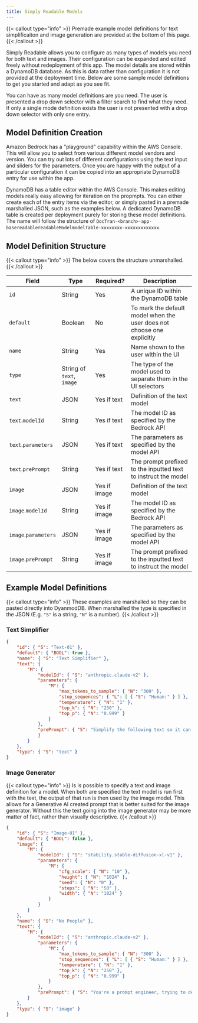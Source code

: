 ```yaml
---
title: Simply Readable Models
---
```


<!--
Copyright Amazon.com, Inc. or its affiliates. All Rights Reserved.
SPDX-License-Identifier: MIT-0
-->

{{< callout type="info" >}}
Premade example model definitions for text simplificaiton and image generation are provided at the bottom of this page.
{{< /callout >}}

Simply Readable allows you to configure as many types of models you need for both text and images. Their configuration can be expanded and edited freely without redeployment of this app. The model details are stored within a DynamoDB database. As this is data rather than configuration it is not provided at the deployment time. Below are some sample model definitions to get you started and adapt as you see fit.

You can have as many model definitions are you need. The user is presented a drop down selector with a filter search to find what they need. If only a single mode definition exists the user is not presented with a drop down selector with only one entry.

## Model Definition Creation

Amazon Bedrock has a "playground" capability within the AWS Console. This will allow you to select from various different model vendors and version. You can try out lots of different configurations using the text input and sliders for the parameters. Once you are happy with the output of a particular configuration it can be copied into an appropriate DynamoDB entry for use within the app. 

DynamoDB has a table editor within the AWS Console. This makes editing models really easy allowing for iteration on the propmpts. You can either create each of the entry items via the editor, or simply pasted in a premade marshalled JSON, such as the examples below. A dedicated DynamoDB table is created per deployment purely for storing these model definitions. The name will follow the structure of `DocTran-<branch>-app-basereadablereadableModelmodelTable-xxxxxxxx-xxxxxxxxxxxxx`. 

## Model Definition Structure

{{< callout type="info" >}}
The below covers the structure unmarshalled.
{{< /callout >}}

| Field                | Type                      | Required?    | Description                                                            |
| -------------------- | ------------------------- | ------------ | ---------------------------------------------------------------------- |
| `id`                 | String                    | Yes          | A unique ID within the DynamoDB table                                  |
| `default`            | Boolean                   | No           | To mark the default model when the user does not choose one explicitly |
| `name`               | String                    | Yes          | Name shown to the user within the UI                                   |
| `type`               | String of `text`, `image` | Yes          | The type of the model used to separate them in the UI selectors        |
| `text`               | JSON                      | Yes if text  | Definition of the text model                                           |
| `text`.`modelId`     | String                    | Yes if text  | The model ID as specified by the Bedrock API                           |
| `text`.`parameters`  | JSON                      | Yes if text  | The parameters as specified by the model API                           |
| `text`.`prePrompt`   | String                    | Yes if text  | The prompt prefixed to the inputted text to instruct the model         |
| `image`              | JSON                      | Yes if image | Definition of the text model                                           |
| `image`.`modelId`    | String                    | Yes if image | The model ID as specified by the Bedrock API                           |
| `image`.`parameters` | JSON                      | Yes if image | The parameters as specified by the model API                           |
| `image`.`prePrompt`  | String                    | Yes if image | The prompt prefixed to the inputted text to instruct the model         |

## Example Model Definitions

{{< callout type="info" >}}
These examples are marshalled so they can be pasted directly into DyanmodDB. When marshalled the type is specified in the JSON (E.g. `"S"` is a string, `"N"` is a number).
{{< /callout >}}

### Text Simplifier

```json
{
	"id": { "S": "Text-01" },
	"default": { "BOOL": true },
	"name": { "S": "Text Simplifier" },
	"text": {
		"M": {
			"modelId": { "S": "anthropic.claude-v2" },
			"parameters": {
				"M": {
					"max_tokens_to_sample": { "N": "300" },
					"stop_sequences": { "L": [ { "S": "Human:" } ] },
					"temperature": { "N": "1" },
					"top_k": { "N": "250" },
					"top_p": { "N": "0.999" }
				}
			},
			"prePrompt": { "S": "Simplify the following text so it can be easily understood by those with a low reading age, use short sentences, explain any abbreviations or words that can have two meanings and separate the sentences in to new lines."
			}
		}
	},
	"type": { "S": "text" }
}
```

### Image Generator

{{< callout type="info" >}}
Is is possible to specify a text and image definition for a model. When both are specified the text model is run first with the text, the output of that run is then used by the image model. This allows for a Generative AI created prompt that is better suited for the image generator. Without this the text going into the image generator may be more matter of fact, rather than visually descriptive. 
{{< /callout >}}

```JSON
{
	"id": { "S": "Image-01" },
	"default": { "BOOL": false },
	"image": {
		"M": {
			"modelId": { "S": "stability.stable-diffusion-xl-v1" },
			"parameters": {
				"M": {
					"cfg_scale": { "N": "10" },
					"height": { "N": "1024" },
					"seed": { "N": "0" },
					"steps": { "N": "50" },
					"width": { "N": "1024" }
				}
			}
		}
	},
	"name": { "S": "No People" },
	"text": {
		"M": {
			"modelId": { "S": "anthropic.claude-v2" },
			"parameters": {
				"M": {
					"max_tokens_to_sample": { "N": "300" },
					"stop_sequences": { "L": [ { "S": "Human:" } ] },
					"temperature": { "N": "1" },
					"top_k": { "N": "250" },
					"top_p": { "N": "0.999" }
				}
			},
			"prePrompt": { "S": "You're a prompt engineer, trying to design a prompt for Stable Diffusion, so it can generate a photographic image to illustrate the following text, showing no people in the image:" }
		}
	},
	"type": { "S": "image" }
}
```
